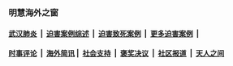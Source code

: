 
### 明慧海外之窗

####  [武汉肺炎](indexes/365.md?t=01230200) &nbsp;|&nbsp;  [迫害案例综述](indexes/328.md?t=01230200) &nbsp;|&nbsp; [迫害致死案例](indexes/277.md?t=01230200)  &nbsp;|&nbsp; [更多迫害案例](indexes/81.md?t=01230200)  &nbsp;|&nbsp; 
####  [时事评论](indexes/251.md?t=01230200) &nbsp;|&nbsp; [海外简讯](indexes/245.md?t=01230200)&nbsp;|&nbsp;  [社会支持](indexes/140.md?t=01230200) &nbsp;|&nbsp; [褒奖决议](indexes/282.md?t=01230200) &nbsp;|&nbsp; [社区报道](indexes/91.md?t=01230200)  &nbsp;|&nbsp; [天人之间](indexes/78.md?t=01230200) 

